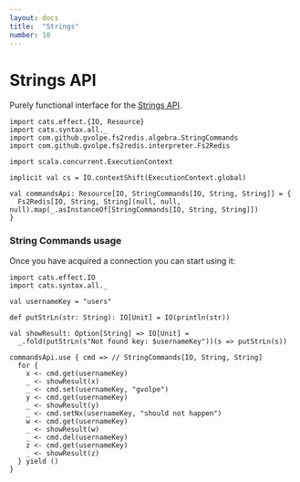 ```yaml
---
layout: docs
title:  "Strings"
number: 10
---
```


# Strings API

Purely functional interface for the [Strings API](https://redis.io/commands#string).

```tut:book:invisible
import cats.effect.{IO, Resource}
import cats.syntax.all._
import com.github.gvolpe.fs2redis.algebra.StringCommands
import com.github.gvolpe.fs2redis.interpreter.Fs2Redis

import scala.concurrent.ExecutionContext

implicit val cs = IO.contextShift(ExecutionContext.global)

val commandsApi: Resource[IO, StringCommands[IO, String, String]] = {
  Fs2Redis[IO, String, String](null, null, null).map(_.asInstanceOf[StringCommands[IO, String, String]])
}
```

### String Commands usage

Once you have acquired a connection you can start using it:

```tut:book:silent
import cats.effect.IO
import cats.syntax.all._

val usernameKey = "users"

def putStrLn(str: String): IO[Unit] = IO(println(str))

val showResult: Option[String] => IO[Unit] =
  _.fold(putStrLn(s"Not found key: $usernameKey"))(s => putStrLn(s))

commandsApi.use { cmd => // StringCommands[IO, String, String]
  for {
    x <- cmd.get(usernameKey)
    _ <- showResult(x)
    _ <- cmd.set(usernameKey, "gvolpe")
    y <- cmd.get(usernameKey)
    _ <- showResult(y)
    _ <- cmd.setNx(usernameKey, "should not happen")
    w <- cmd.get(usernameKey)
    _ <- showResult(w)
    _ <- cmd.del(usernameKey)
    z <- cmd.get(usernameKey)
    _ <- showResult(z)
  } yield ()
}
```

